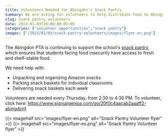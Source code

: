 ```yaml
--- 
title: Volunteers Needed for Abingdon's Snack Pantry
summary: We are asking for volunteers to help distribute food to Abingdon's classrooms.
slug: snack pantry volunteers
date: 2023-01-03T20:00:00-05:00
categories: ["volunteer opportunities","snack pantry"]
images: ["/2023/01/03/snack-pantry-volunteers/images/flyer-en.png"]
---
```


The Abingdon PTA is continuing to support the school's [snack pantry](/pantry), which ensures that students facing food insecurity have access to fresh and shelf-stable food.

We need help with:

- Unpacking and organizing Amazon snacks
- Packing snack baskets for individual classrooms
- Delivering snack baskets each week

Volunteers are needed every Thursday, from 2:30 to 4:30 PM. To volunteer, click here: https://www.signupgenius.com/go/20f0c4aacab2aaaff2-abingdon1

{{< imagehalf src="images/flyer-en.png" alt="Snack Pantry Volunteer flyer" >}}
{{< imagehalf src="images/flyer-es.png" alt="Snack Pantry Volunteer flyer" >}}